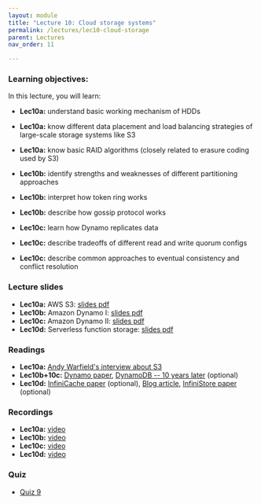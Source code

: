 ```yaml
---
layout: module
title: "Lecture 10: Cloud storage systems"
permalink: /lectures/lec10-cloud-storage
parent: Lectures
nav_order: 11

---
```


### Learning objectives:

In this lecture, you will learn:

* **Lec10a:** understand basic working mechanism of HDDs
* **Lec10a:** know different data placement and load balancing strategies of large-scale storage systems like S3
* **Lec10a:** know basic RAID algorithms (closely related to erasure coding used by S3)


* **Lec10b:** identify strengths and weaknesses of different partitioning approaches
* **Lec10b:** interpret how token ring works
* **Lec10b:** describe how gossip protocol works


* **Lec10c:** learn how Dynamo replicates data
* **Lec10c:** describe tradeoffs of different read and write quorum configs
* **Lec10c:** describe common approaches to eventual consistency and conflict resolution



### Lecture slides

* **Lec10a:** AWS S3: [slides pdf](/ds5110-cs5501-spring24/assets/docs/lec10a-aws-s3.pdf)
* **Lec10b:** Amazon Dynamo I: [slides pdf](/ds5110-cs5501-spring24/assets/docs/lec10b-amazon-dynamo-i.pdf)
* **Lec10c:** Amazon Dynamo II: [slides pdf](/ds5110-cs5501-spring24/assets/docs/lec10c-amazon-dynamo-ii.pdf)
* **Lec10d:** Serverless function storage: [slides pdf](/ds5110-cs5501-spring24/assets/docs/lec10d-serverless-function-storage.pdf)



### Readings 

* **Lec10a:** [Andy Warfield's interview about S3](https://www.allthingsdistributed.com/2023/07/building-and-operating-a-pretty-big-storage-system.html)
* **Lec10b+10c:** [Dynamo paper](https://www.allthingsdistributed.com/2007/10/amazons_dynamo.html), [DynamoDB -- 10 years later](https://www.amazon.science/latest-news/amazons-dynamodb-10-years-later) (optional)
* **Lec10d:** [InfiniCache paper](https://www.usenix.org/conference/fast20/presentation/wang-ao) (optional), 
[Blog article](https://mikhail.io/2020/03/infinicache-distributed-cache-on-aws-lambda/),
[InfiniStore paper](https://www.vldb.org/pvldb/vol16/p1629-zhang.pdf) (optional)



### Recordings

* **Lec10a:** [video](https://edstem.org/us/courses/53518/discussion/4719904)
* **Lec10b:** [video](https://edstem.org/us/courses/53518/discussion/4739092)
* **Lec10c:** [video](https://edstem.org/us/courses/53518/discussion/4770208)
* **Lec10d:** [video]()



### Quiz

* [Quiz 9](https://docs.google.com/forms/d/e/1FAIpQLSeNa0iegFd68ZTRMjFX_3v50KQSTR5gT5Pjt6smgcoaTvwYhA/viewform?usp=sf_link)

